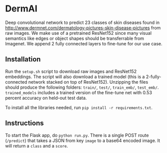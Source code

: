 # DermAI

Deep convolutional network to predict 23 classes of skin diseases found in http://www.dermnet.com/dermatology-pictures-skin-disease-pictures from raw images. We make use of a pretrained ResNet152 since many visual semantics like edges or object shapes should be transferrable from Imagenet. We append 2 fully connected layers to fine-tune for our use case.

## Installation

Run the `setup.sh` script to download raw images and ResNet152 embeddings. The script will also download a trained model (this is a 2-fully-connected network stacked on top of ResNet152). Unzipping the files should produce the following folders: `train/`, `test/`, `train_emb/`, `test_emb/`. `trained_models` includes a trained version of the fine-tune net with 0.53 percent accuracy on held-out test data.

To install all the libraries needed, run `pip install -r requirements.txt`.

## Instructions

To start the Flask app, do `python run.py`. There is a single POST route (`/predict`) that takes a JSON from key `image` to a base64 encoded image. It will return a `class` and a `score`. 

